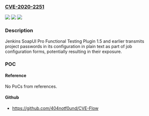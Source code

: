 ### [CVE-2020-2251](https://cve.mitre.org/cgi-bin/cvename.cgi?name=CVE-2020-2251)
![](https://img.shields.io/static/v1?label=Product&message=Jenkins%20SoapUI%20Pro%20Functional%20Testing%20Plugin&color=blue)
![](https://img.shields.io/static/v1?label=Version&message=%3C%3D%201.5%20&color=brighgreen)
![](https://img.shields.io/static/v1?label=Vulnerability&message=CWE-319%3A%20Cleartext%20Transmission%20of%20Sensitive%20Information&color=brighgreen)

### Description

Jenkins SoapUI Pro Functional Testing Plugin 1.5 and earlier transmits project passwords in its configuration in plain text as part of job configuration forms, potentially resulting in their exposure.

### POC

#### Reference
No PoCs from references.

#### Github
- https://github.com/404notf0und/CVE-Flow

